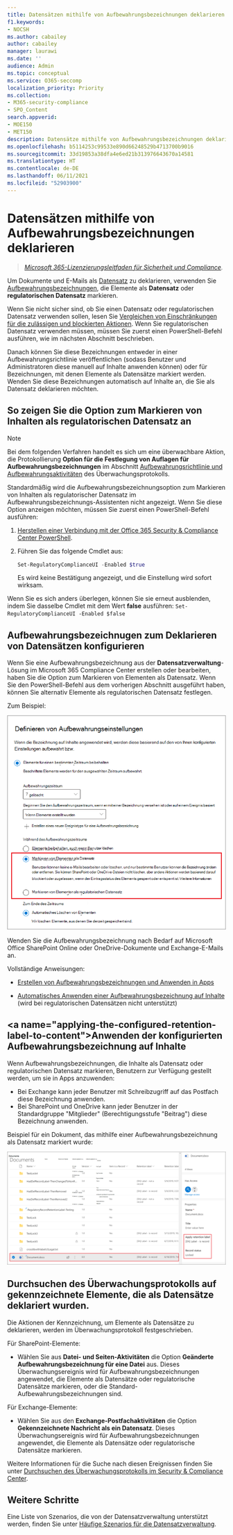 ```yaml
---
title: Datensätzen mithilfe von Aufbewahrungsbezeichnungen deklarieren
f1.keywords:
- NOCSH
ms.author: cabailey
author: cabailey
manager: laurawi
ms.date: ''
audience: Admin
ms.topic: conceptual
ms.service: O365-seccomp
localization_priority: Priority
ms.collection:
- M365-security-compliance
- SPO_Content
search.appverid:
- MOE150
- MET150
description: Datensätze mithilfe von Aufbewahrungsbezeichnungen deklarieren.
ms.openlocfilehash: b5114253c99533e890d66248529b4713700b9016
ms.sourcegitcommit: 33d19853a38dfa4e6ed21b313976643670a14581
ms.translationtype: HT
ms.contentlocale: de-DE
ms.lasthandoff: 06/11/2021
ms.locfileid: "52903900"
---
```

# <a name="declare-records-by-using-retention-labels"></a>Datensätzen mithilfe von Aufbewahrungsbezeichnungen deklarieren

>*[Microsoft 365-Lizenzierungsleitfaden für Sicherheit und Compliance](/office365/servicedescriptions/microsoft-365-service-descriptions/microsoft-365-tenantlevel-services-licensing-guidance/microsoft-365-security-compliance-licensing-guidance).*

Um Dokumente und E-Mails als [Datensatz](records-management.md#records) zu deklarieren, verwenden Sie [Aufbewahrungsbezeichnungen](retention.md#retention-labels), die Elemente als **Datensatz** oder **regulatorischen Datensatz** markieren.

Wenn Sie nicht sicher sind, ob Sie einen Datensatz oder regulatorischen Datensatz verwenden sollen, lesen Sie [Vergleichen von Einschränkungen für die zulässigen und blockierten Aktionen](records-management.md#compare-restrictions-for-what-actions-are-allowed-or-blocked). Wenn Sie regulatorischen Datensatz verwenden müssen, müssen Sie zuerst einen PowerShell-Befehl ausführen, wie im nächsten Abschnitt beschrieben.

Danach können Sie diese Bezeichnungen entweder in einer Aufbewahrungsrichtlinie veröffentlichen (sodass Benutzer und Administratoren diese manuell auf Inhalte anwenden können) oder für Bezeichnungen, mit denen Elemente als Datensätze markiert werden. Wenden Sie diese Bezeichnungen automatisch auf Inhalte an, die Sie als Datensatz deklarieren möchten.

## <a name="how-to-display-the-option-to-mark-content-as-a-regulatory-record"></a>So zeigen Sie die Option zum Markieren von Inhalten als regulatorischen Datensatz an

>[!NOTE] 
> Bei dem folgenden Verfahren handelt es sich um eine überwachbare Aktion, die Protokollierung **Option für die Festlegung von Auflagen für Aufbewahrungsbezeichnungen** im Abschnitt [Aufbewahrungsrichtlinie und Aufbewahrungsaktivitäten](search-the-audit-log-in-security-and-compliance.md#retention-policy-and-retention-label-activities) des Überwachungsprotokolls.

Standardmäßig wird die Aufbewahrungsbezeichnungsoption zum Markieren von Inhalten als regulatorischer Datensatz im Aufbewahrungsbezeichnungs-Assistenten nicht angezeigt. Wenn Sie diese Option anzeigen möchten, müssen Sie zuerst einen PowerShell-Befehl ausführen:

1. [Herstellen einer Verbindung mit der Office 365 Security & Compliance Center PowerShell](/powershell/exchange/office-365-scc/connect-to-scc-powershell/connect-to-scc-powershell).

2. Führen Sie das folgende Cmdlet aus:
    
    ```powershell
    Set-RegulatoryComplianceUI -Enabled $true
    ````
    Es wird keine Bestätigung angezeigt, und die Einstellung wird sofort wirksam.

Wenn Sie es sich anders überlegen, können Sie sie erneut ausblenden, indem Sie dasselbe Cmdlet mit dem Wert **false** ausführen: `Set-RegulatoryComplianceUI -Enabled $false` 

## <a name="configuring-retention-labels-to-declare-records"></a>Aufbewahrungsbezeichnugen zum Deklarieren von Datensätzen konfigurieren

Wenn Sie eine Aufbewahrungsbezeichnung aus der **Datensatzverwaltung**-Lösung im Microsoft 365 Compliance Center erstellen oder bearbeiten, haben Sie die Option zum Markieren von Elementen als Datensatz. Wenn Sie den PowerShell-Befehl aus dem vorherigen Abschnitt ausgeführt haben, können Sie alternativ Elemente als regulatorischen Datensatz festlegen.

Zum Beispiel:

![Konfigurieren einer Aufbewahrungsbezeichnung zum Markieren von Inhalten als Datensatz oder regulatorisch](../media/recordversioning6.png)

Wenden Sie die Aufbewahrungsbezeichnung nach Bedarf auf Microsoft Office SharePoint Online oder OneDrive-Dokumente und Exchange-E-Mails an. 

Vollständige Anweisungen:

- [Erstellen von Aufbewahrungsbezeichnungen und Anwenden in Apps](create-apply-retention-labels.md)

- [Automatisches Anwenden einer Aufbewahrungsbezeichnung auf Inhalte](apply-retention-labels-automatically.md) (wird bei regulatorischen Datensätzen nicht unterstützt)


## <a name="applying-the-configured-retention-label-to-content&quot;></a>Anwenden der konfigurierten Aufbewahrungsbezeichnung auf Inhalte

Wenn Aufbewahrungsbezeichnungen, die Inhalte als Datensatz oder regulatorischen Datensatz markieren, Benutzern zur Verfügung gestellt werden, um sie in Apps anzuwenden:

- Bei Exchange kann jeder Benutzer mit Schreibzugriff auf das Postfach diese Bezeichnung anwenden. 
- Bei SharePoint und OneDrive kann jeder Benutzer in der Standardgruppe &quot;Mitglieder&quot; (Berechtigungsstufe &quot;Beitrag") diese Bezeichnung anwenden.

Beispiel für ein Dokument, das mithilfe einer Aufbewahrungsbezeichnung als Datensatz markiert wurde:

![Detailbereich für ein als Datensatz markiertes Dokument](../media/recordversioning7.png)

## <a name="searching-the-audit-log-for-labeled-items-that-were-declared-records"></a>Durchsuchen des Überwachungsprotokolls auf gekennzeichnete Elemente, die als Datensätze deklariert wurden.

Die Aktionen der Kennzeichnung, um Elemente als Datensätze zu deklarieren, werden im Überwachungsprotokoll festgeschrieben.

Für SharePoint-Elemente: 
- Wählen Sie aus **Datei- und Seiten-Aktivitäten** die Option **Geänderte Aufbewahrungsbezeichnung für eine Datei** aus. Dieses Überwachungsereignis wird für Aufbewahrungsbezeichnungen angewendet, die Elemente als Datensätze oder regulatorische Datensätze markieren, oder die Standard-Aufbewahrungsbezeichnungen sind.

Für Exchange-Elemente:
- Wählen Sie aus den **Exchange-Postfachaktivitäten** die Option **Gekennzeichnete Nachricht als ein Datensatz**. Dieses Überwachungsereignis wird für Aufbewahrungsbezeichnungen angewendet, die Elemente als Datensätze oder regulatorische Datensätze markieren.

Weitere Informationen für die Suche nach diesen Ereignissen finden Sie unter [Durchsuchen des Überwachungsprotokolls im Security & Compliance Center](search-the-audit-log-in-security-and-compliance.md#file-and-page-activities).

## <a name="next-steps"></a>Weitere Schritte

Eine Liste von Szenarios, die von der Datensatzverwaltung unterstützt werden, finden Sie unter [Häufige Szenarios für die Datensatzverwaltung](get-started-with-records-management.md#common-scenarios-for-records-management).
